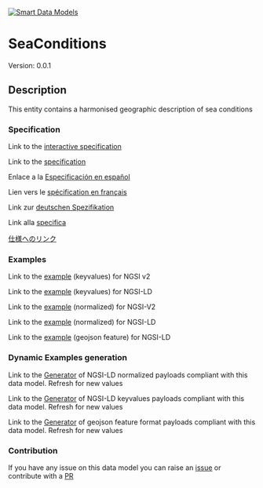 [![Smart Data Models](https://smartdatamodels.org/wp-content/uploads/2022/01/SmartDataModels_logo.png "Logo")](https://smartdatamodels.org)
# SeaConditions
Version: 0.0.1

## Description 

This entity contains a harmonised geographic description of sea conditions
### Specification

Link to the [interactive specification](https://swagger.lab.fiware.org/?url=https://smart-data-models.github.io/dataModel.Weather/SeaConditions/swagger.yaml)

Link to the [specification](https://github.com/smart-data-models/dataModel.Weather/blob/master/SeaConditions/doc/spec.md)

Enlace a la [Especificación en español](https://github.com/smart-data-models/dataModel.Weather/blob/master/SeaConditions/doc/spec_ES.md)

Lien vers le [spécification en français](https://github.com/smart-data-models/dataModel.Weather/blob/master/SeaConditions/doc/spec_FR.md)

Link zur [deutschen Spezifikation](https://github.com/smart-data-models/dataModel.Weather/blob/master/SeaConditions/doc/spec_DE.md)

Link alla [specifica](https://github.com/smart-data-models/dataModel.Weather/blob/master/SeaConditions/doc/spec_IT.md)

[仕様へのリンク](https://github.com/smart-data-models/dataModel.Weather/blob/master/SeaConditions/doc/spec_JA.md)
### Examples

Link to the [example](https://smart-data-models.github.io/dataModel.Weather/SeaConditions/examples/example.json) (keyvalues) for NGSI v2

Link to the [example](https://smart-data-models.github.io/dataModel.Weather/SeaConditions/examples/example.jsonld) (keyvalues) for NGSI-LD

Link to the [example](https://smart-data-models.github.io/dataModel.Weather/SeaConditions/examples/example-normalized.json) (normalized) for NGSI-V2

Link to the [example](https://smart-data-models.github.io/dataModel.Weather/SeaConditions/examples/example-normalized.jsonld) (normalized) for NGSI-LD

Link to the [example](https://smart-data-models.github.io/dataModel.Weather/SeaConditions/examples/example-geojsonfeature.json) (geojson feature) for NGSI-LD
### Dynamic Examples generation

Link to the [Generator](https://smartdatamodels.org/extra/ngsi-ld_generator.php?schemaUrl=https://raw.githubusercontent.com/smart-data-models/dataModel.Weather/master/SeaConditions/schema.json&email=info@smartdatamodels.org) of NGSI-LD normalized payloads compliant with this data model. Refresh for new values

Link to the [Generator](https://smartdatamodels.org/extra/ngsi-ld_generator_keyvalues.php?schemaUrl=https://raw.githubusercontent.com/smart-data-models/dataModel.Weather/master/SeaConditions/schema.json&email=info@smartdatamodels.org) of NGSI-LD keyvalues payloads compliant with this data model. Refresh for new values

Link to the [Generator](https://smartdatamodels.org/extra/geojson_features_generator.php?schemaUrl=https://raw.githubusercontent.com/smart-data-models/dataModel.Weather/master/SeaConditions/schema.json&email=info@smartdatamodels.org) of geojson feature format payloads compliant with this data model. Refresh for new values
### Contribution

 If you have any issue on this data model you can raise an [issue](https://github.com/smart-data-models/dataModel.Weather/issues)  or contribute with a [PR](https://github.com/smart-data-models/dataModel.Weather/pulls)